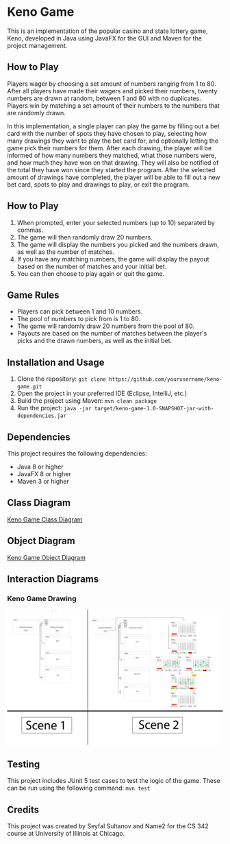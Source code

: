 # Keno Game

This is an implementation of the popular casino and state lottery game, Keno, developed in Java using JavaFX for the GUI and Maven for the project management.

## How to Play

Players wager by choosing a set amount of numbers ranging from 1 to 80. After all players have made their wagers and picked their numbers, twenty numbers are drawn at random, between 1 and 80 with no duplicates. Players win by matching a set amount of their numbers to the numbers that are randomly drawn.

In this implementation, a single player can play the game by filling out a bet card with the number of spots they have chosen to play, selecting how many drawings they want to play the bet card for, and optionally letting the game pick their numbers for them. After each drawing, the player will be informed of how many numbers they matched, what those numbers were, and how much they have won on that drawing. They will also be notified of the total they have won since they started the program. After the selected amount of drawings have completed, the player will be able to fill out a new bet card, spots to play and drawings to play, or exit the program.

## How to Play

1. When prompted, enter your selected numbers (up to 10) separated by commas.
2. The game will then randomly draw 20 numbers.
3. The game will display the numbers you picked and the numbers drawn, as well as the number of matches.
4. If you have any matching numbers, the game will display the payout based on the number of matches and your initial bet.
5. You can then choose to play again or quit the game.

## Game Rules

- Players can pick between 1 and 10 numbers.
- The pool of numbers to pick from is 1 to 80.
- The game will randomly draw 20 numbers from the pool of 80.
- Payouts are based on the number of matches between the player's picks and the drawn numbers, as well as the initial bet.


## Installation and Usage

1. Clone the repository: `git clone https://github.com/yourusername/keno-game.git`
2. Open the project in your preferred IDE (Eclipse, IntelliJ, etc.)
3. Build the project using Maven: `mvn clean package`
4. Run the project: `java -jar target/keno-game-1.0-SNAPSHOT-jar-with-dependencies.jar`

## Dependencies

This project requires the following dependencies:

- Java 8 or higher
- JavaFX 8 or higher
- Maven 3 or higher

## Class Diagram

[Keno Game Class Diagram](./UML.MD)

## Object Diagram

[Keno Game Object Diagram](./UML.MD)

## Interaction Diagrams

<!-- ### Keno Game Initialization
 -->
### Keno Game Drawing

![Keno Game Drawing](./Project2.png)

## Testing

This project includes JUnit 5 test cases to test the logic of the game. These can be run using the following command: `mvn test`

## Credits

This project was created by Seyfal Sultanov and Name2 for the CS 342 course at University of Illinois at Chicago. 

